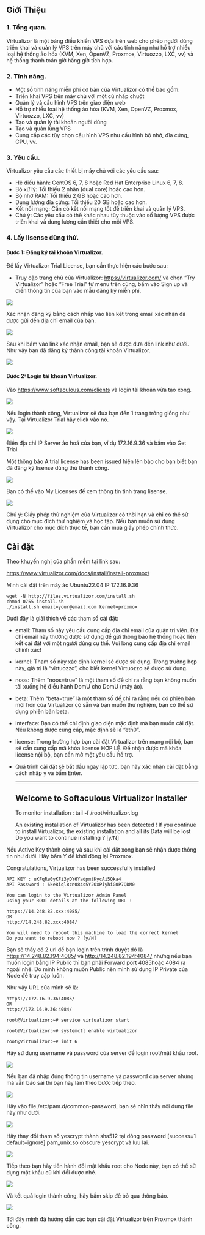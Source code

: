 ## Giới Thiệu

### 1. Tổng quan.

Virtualizor là một bảng điều khiển VPS dựa trên web cho phép người dùng triển khai và quản lý VPS trên máy chủ với các tính năng như hỗ trợ nhiều loại hệ thống ảo hóa (KVM, Xen, OpenVZ, Proxmox, Virtuozzo, LXC, vv) và hệ thống thanh toán giờ hàng giờ tích hợp.

### 2. Tính năng.

  + Một số tính năng miễn phí cơ bản của Virtualizor có thể bao gồm:
  + Triển khai VPS trên máy chủ với một cú nhấp chuột
  + Quản lý và cấu hình VPS trên giao diện web
  + Hỗ trợ nhiều loại hệ thống ảo hóa (KVM, Xen, OpenVZ, Proxmox, Virtuozzo, LXC, vv)
  + Tạo và quản lý tài khoản người dùng
  + Tạo và quản lùng VPS
  + Cung cấp các tùy chọn cấu hình VPS như cấu hình bộ nhớ, đĩa cứng, CPU, vv.
### 3. Yêu cầu.

Virtualizor yêu cầu các thiết bị máy chủ với các yêu cầu sau:

  + Hệ điều hành: CentOS 6, 7, 8 hoặc Red Hat Enterprise Linux 6, 7, 8.
  + Bộ xử lý: Tối thiểu 2 nhân (dual core) hoặc cao hơn.
  + Bộ nhớ RAM: Tối thiểu 2 GB hoặc cao hơn.
  + Dung lượng đĩa cứng: Tối thiểu 20 GB hoặc cao hơn.
  + Kết nối mạng: Cần có kết nối mạng tốt để triển khai và quản lý VPS.
  + Chú ý: Các yêu cầu có thể khác nhau tùy thuộc vào số lượng VPS được triển khai và dung lượng cần thiết cho mỗi VPS.

### 4. Lấy lisense dùng thử.

#### Bước 1: Đăng ký tài khoản Virtualizor.

Để lấy Virtualizor Trial License, bạn cần thực hiện các bước sau:

  + Truy cập trang chủ của Virtualizor: https://virtualizor.com/ và chọn “Try Virtualizor” hoặc “Free Trial” từ menu trên cùng, bấm vào Sign up và điền thông tin của bạn vào mẫu đăng ký miễn phí.

  <img src="Virtualizorimages/Screenshot_1.png">

Xác nhận đăng ký bằng cách nhấp vào liên kết trong email xác nhận đã được gửi đến địa chỉ email của bạn.

  <img src="Virtualizorimages/Screenshot_2.png">

Sau khi bấm vào link xác nhận email, bạn sẽ được đưa đến link như dưới. Như vậy bạn đã đăng ký thành công tài khoản Virtualizor.

  <img src="Virtualizorimages/Screenshot_3.png">

#### Bước 2: Login tài khoản Virtualizor.

Vào https://www.softaculous.com/clients và login tài khoản vừa tạo xong.

  <img src="Virtualizorimages/Screenshot_4.png">

Nếu login thành công, Virtualizor sẽ đưa bạn đến 1 trang trông giống như vậy. Tại Virtualizor Trial hãy click vào nó.

  <img src="Virtualizorimages/Screenshot_5.png">

Điền địa chỉ IP Server ảo hoá của bạn, ví dụ 172.16.9.36 và bấm vào Get Trial.


Một thông báo A trial license has been issued hiện lên báo cho bạn biết bạn đã đăng ký lisense dùng thử thành công.

  <img src="Virtualizorimages/Screenshot_7.png">

Bạn có thể vào My Licenses để xem thông tin tình trạng lisense.

  <img src="Virtualizorimages/Screenshot_8.png">

Chú ý: Giấy phép thử nghiệm của Virtualizor có thời hạn và chỉ có thể sử dụng cho mục đích thử nghiệm và học tập. Nếu bạn muốn sử dụng Virtualizor cho mục đích thực tế, bạn cần mua giấy phép chính thức.

## Cài đặt

Theo khuyến nghị của phần mềm tại link sau:

https://www.virtualizor.com/docs/install/install-proxmox/

Mình cài đặt trên máy ảo Ubuntu22.04 IP 172.16.9.36

    wget -N http://files.virtualizor.com/install.sh
    chmod 0755 install.sh
    ./install.sh email=your@email.com kernel=proxmox

Dưới đây là giải thích về các tham số cài đặt:

  + email: Tham số này yêu cầu cung cấp địa chỉ email của quản trị viên. Địa chỉ email này thường được sử dụng để gửi thông báo hệ thống hoặc liên kết cài đặt với một người dùng cụ thể. Vui lòng cung cấp địa chỉ email chính xác!
  + kernel: Tham số này xác định kernel sẽ được sử dụng. Trong trường hợp này, giá trị là “virtuozzo”, cho biết kernel Virtuozzo sẽ được sử dụng.
  + noos: Thêm “noos=true” là một tham số để chỉ ra rằng bạn không muốn tải xuống hệ điều hành DomU cho DomU (máy ảo).
  + beta: Thêm “beta=true” là một tham số để chỉ ra rằng nếu có phiên bản mới hơn của Virtualizor có sẵn và bạn muốn thử nghiệm, bạn có thể sử dụng phiên bản beta.
  + interface: Bạn có thể chỉ định giao diện mặc định mà bạn muốn cài đặt. Nếu không được cung cấp, mặc định sẽ là “eth0”.
  + license: Trong trường hợp bạn cài đặt Virtualizor trên mạng nội bộ, bạn sẽ cần cung cấp mã khóa license HỢP LỆ. Để nhận được mã khóa license nội bộ, bạn cần mở một yêu cầu hỗ trợ.
  + Quá trình cài đặt sẽ bắt đầu ngay lập tức, bạn hãy xác nhận cài đặt bằng cách nhập y và bấm Enter.

    -----------------------------------------------
     Welcome to Softaculous Virtualizor Installer
    -----------------------------------------------
    To monitor installation : tail -f /root/virtualizor.log
 
    An existing installation of Virtualizor has been detected !
    If you continue to install Virtualizor, the existing installation
    and all its Data will be lost
    Do you want to continue installing ? [y/N]

Nếu Active Key thành công và sau khi cài đặt xong bạn sẽ nhận được thông tin như dưới. Hãy bấm Y để khởi động lại Proxmox.
 
   Congratulations, Virtualizor has been successfully installed

    API KEY : uKFqRe0yKFi3yDY6YadpmtKycAi5Qka4
    API Password : 6ke8iql8zn084s5Y2OxPiyhiG0P7QDM0

    You can login to the Virtualizor Admin Panel
    using your ROOT details at the following URL :

    https://14.248.82.xxx:4085/
    OR
    http://14.248.82.xxx:4084/

    You will need to reboot this machine to load the correct kernel
    Do you want to reboot now ? [y/N]

Bạn sẽ thấy có 2 url để bạn login trên trình duyệt đó là https://14.248.82.194:4085/ và http://14.248.82.194:4084/ nhưng nếu bạn muốn login bằng IP Public thì bạn phải Forward port 4085hoặc 4084 ra ngoài nhé. Do mình không muốn Public nên mình sử dụng IP Private của Node để truy cập luôn.

Như vậy URL của mình sẽ là:

    https://172.16.9.36:4085/
    OR
    http://172.16.9.36:4084/

    root@Virtualizor:~# service virtualizor start

    root@Virtualizor:~# systemctl enable virtualizor

    root@Virtualizor:~# init 6
     
Hãy sử dụng username và password của server để login root/mật khẩu root.

  <img src="Virtualizorimages/Screenshot_8.png">

Nếu bạn đã nhập đúng thông tin username và password của server nhưng mà vẫn báo sai thì bạn hãy làm theo bước tiếp theo.

  <img src="Virtualizorimages/Screenshot_9.png">

Hãy vào file /etc/pam.d/common-password, bạn sẽ nhìn thấy nội dung file này như dưới.

  <img src="Virtualizorimages/Screenshot_10.png">

Hãy thay đổi tham số yescrypt thành sha512 tại dòng password [success=1 default=ignore] pam_unix.so obscure yescrypt và lưu lại.

  <img src="Virtualizorimages/Screenshot_11.png">

Tiếp theo bạn hãy tiến hành đổi mật khẩu root cho Node này, bạn có thể sử dụng mật khẩu cũ khi đổi được nhé.

  <img src="Virtualizorimages/Screenshot_12.png">

Và kết quả login thành công, hãy bấm skip để bỏ qua thông báo.

  <img src="Virtualizorimages/Screenshot_13.png">

Tới đây mình đã hướng dẫn các bạn cài đặt Virtualizor trên Proxmox thành công.





